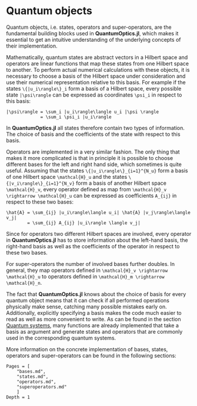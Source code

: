 # Quantum objects

Quantum objects, i.e. states, operators and super-operators, are the fundamental building blocks used in **QuantumOptics.jl**, which makes it essential to get an intuitive understanding of the underlying concepts of their implementation.

Mathematically, quantum states are abstract vectors in a Hilbert space and operators are linear functions that map these states from one Hilbert space to another. To perform actual numerical calculations with these objects, it is necessary to choose a basis of the Hilbert space under consideration and use their numerical representation relative to this basis. For example if the states ``\{|u_i\rangle\}_i`` form a basis of a Hilbert space, every possible state ``|\psi\rangle`` can be expressed as coordinates ``\psi_i`` in respect to this basis:

```@math
|\psi\rangle = \sum_i |u_i\rangle\langle u_i |\psi \rangle
             = \sum_i \psi_i |u_i\rangle
```

In **QuantumOptics.jl** all states therefore contain two types of information. The choice of basis and the coefficients of the state with respect to this basis.

Operators are implemented in a very similar fashion. The only thing that makes it more complicated is that in principle it is possible to choose different bases for the left and right hand side, which sometimes is quite useful. Assuming that the states ``\{|u_i\rangle\}_{i=1}^{N_u}`` form a basis of one Hilbert space ``\mathcal{H}_u`` and the states ``\{|v_i\rangle\}_{i=1}^{N_v}`` form a basis of another Hilbert space ``\mathcal{H}_v``, every operator defined as map from ``\mathcal{H}_v \rightarrow \mathcal{H}_u`` can be expressed as coefficients ``A_{ij}`` in respect to these two bases:

```@math
\hat{A} = \sum_{ij} |u_i\rangle\langle u_i| \hat{A} |v_j\rangle\langle v_j|
        = \sum_{ij} A_{ij} |u_i\rangle \langle v_j|
```

Since for operators two different Hilbert spaces are involved, every operator in **QuantumOptics.jl** has to store information about the left-hand basis, the right-hand basis as well as the coefficients of the operator in respect to these two bases.

For super-operators the number of involved bases further doubles. In general, they map operators defined in ``\mathcal{H}_v \rightarrow \mathcal{H}_u`` to operators defined in ``\mathcal{H}_m \rightarrow \mathcal{H}_n``.

The fact that **QuantumOptics.jl** knows about the choice of basis for every quantum object means that it can check if all performed operations physically make sense, catching many possible mistakes early on. Additionally, explicitly specifying a basis makes the code much easier to read as well as more convenient to write. As can be found in the section [Quantum systems](@ref), many functions are already implemented that take a basis as argument and generate states and operators that are commonly used in the corresponding quantum systems.

More information on the concrete implementation of bases, states, operators and super-operators can be found in the following sections:


```@contents
Pages = [
    "bases.md",
    "states.md",
    "operators.md",
    "superoperators.md"
    ]
Depth = 1
```
